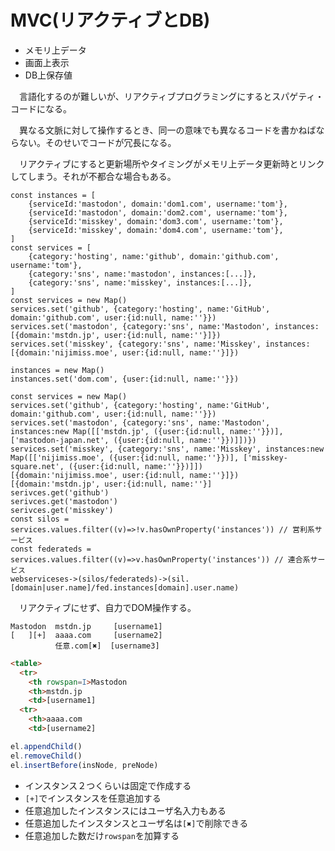 # MVC(リアクティブとDB)

* メモリ上データ
* 画面上表示
* DB上保存値

　言語化するのが難しいが、リアクティブプログラミングにするとスパゲティ・コードになる。

　異なる文脈に対して操作するとき、同一の意味でも異なるコードを書かねばならない。そのせいでコードが冗長になる。

　リアクティブにすると更新場所やタイミングがメモリ上データ更新時とリンクしてしまう。それが不都合な場合もある。

```
const instances = [
    {serviceId:'mastodon', domain:'dom1.com', username:'tom'},
    {serviceId:'mastodon', domain:'dom2.com', username:'tom'},
    {serviceId:'misskey', domain:'dom3.com', username:'tom'},
    {serviceId:'misskey', domain:'dom4.com', username:'tom'},
]
const services = [
    {category:'hosting', name:'github', domain:'github.com', username:'tom'},
    {category:'sns', name:'mastodon', instances:[...]},
    {category:'sns', name:'misskey', instances:[...]},
]
const services = new Map()
services.set('github', {category:'hosting', name:'GitHub', domain:'github.com', user:{id:null, name:''}})
services.set('mastodon', {category:'sns', name:'Mastodon', instances:[{domain:'mstdn.jp', user:{id:null, name:''}]})
services.set('misskey', {category:'sns', name:'Misskey', instances:[{domain:'nijimiss.moe', user:{id:null, name:''}]})

instances = new Map()
instances.set('dom.com', {user:{id:null, name:''}})

const services = new Map()
services.set('github', {category:'hosting', name:'GitHub', domain:'github.com', user:{id:null, name:''}})
services.set('mastodon', {category:'sns', name:'Mastodon', instances:new Map([['mstdn.jp', ({user:{id:null, name:''}})],['mastodon-japan.net', ({user:{id:null, name:''}})]])})
services.set('misskey', {category:'sns', name:'Misskey', instances:new Map([['nijimiss.moe', ({user:{id:null, name:''}})], ['misskey-square.net', ({user:{id:null, name:''}})]])      [{domain:'nijimiss.moe', user:{id:null, name:''}]})
[{domain:'mstdn.jp', user:{id:null, name:''}]
serivces.get('github')
serivces.get('mastodon')
serivces.get('misskey')
const silos = services.values.filter((v)=>!v.hasOwnProperty('instances')) // 営利系サービス
const federateds = services.values.filter((v)=>v.hasOwnProperty('instances')) // 連合系サービス
webserviceses->(silos/federateds)->(sil.[domain|user.name]/fed.instances[domain].user.name)
```

　リアクティブにせず、自力でDOM操作する。

```
Mastodon  mstdn.jp     [username1]
[   ][+]  aaaa.com     [username2]
          任意.com[✖]  [username3]
```
```html
<table>
  <tr>
    <th rowspan=I>Mastodon
    <th>mstdn.jp
    <td>[username1]
  <tr>
    <th>aaaa.com
    <td>[username2]
```
```js
el.appendChild()
el.removeChild()
el.insertBefore(insNode, preNode)
```

* インスタンス２つくらいは固定で作成する
* `[+]`でインスタンスを任意追加する
* 任意追加したインスタンスにはユーザ名入力もある
* 任意追加したインスタンスとユーザ名は`[✖]`で削除できる
* 任意追加した数だけ`rowspan`を加算する

